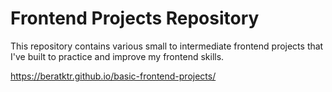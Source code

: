 # Frontend Projects Repository
This repository contains various small to intermediate frontend projects that I've built to practice and improve my frontend skills.

https://beratktr.github.io/basic-frontend-projects/